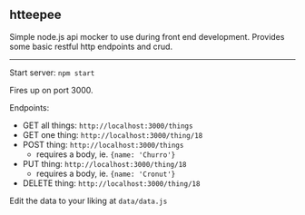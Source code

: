 ## htteepee

Simple node.js api mocker to use during front end development. Provides some basic restful http endpoints and crud.

----

Start server:  `npm start`

Fires up on port 3000.

Endpoints:
- GET all things: `http://localhost:3000/things`
- GET one thing: `http://localhost:3000/thing/18`
- POST thing: `http://localhost:3000/things`
  - requires a body, ie. `{name: 'Churro'}`
- PUT thing: `http://localhost:3000/thing/18`
  - requires a body, ie. `{name: 'Cronut'}`
- DELETE thing: `http://localhost:3000/thing/18`

Edit the data to your liking at `data/data.js`





